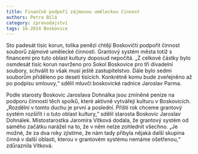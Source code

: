 ```yaml
---
title: Finančně podpoří zájmovou uměleckou činnost
authors: Petra Bílá
category: zpravodajství
tags: 16-2014 Boskovice
---
```

Sto padesát tisíc korun, tolika penězi chtějí Boskovičtí podpořit činnost souborů zájmové umělecké činnosti. Grantový systém města totiž s financemi pro tuto oblast kultury doposud nepočítá. „Z celkové částky bylo osmdesát tisíc korun navrženo pro Sokol Boskovice pro tři divadelní soubory, schválit to však musí ještě zastupitelstvo. Dále bylo sedmi souborům přiděleno po deseti tisících. Konkrétně komu bude zveřejněno až po podpisu smlouvy,“ sdělil mluvčí boskovické radnice Jaroslav Parma. 

Podle starosty Boskovic Jaroslava Dohnálka jsou zmíněné peníze na podporu činnosti těch spolků, které aktivně vytvářejí kulturu v Boskovicích. „Rozdělní v tomto duchu je první a poslední. Příští rok chceme grantový systém rozšířit i o tuto oblast kultury,“ sdělil starosta Boskovic Jaroslav Dohnálek. Místostarostka Jaromíra Vítková dodala, že grantový systém od samého začátku narážel na to, že v něm nelze zohlednit všechno. „Je možné, že za dva roky zjistíme, že nám tady přibyla nějaká další skupina činná v další oblasti, kterou v grantovém systému nemáme ošetřenou,“ zdůraznila Vítková.

